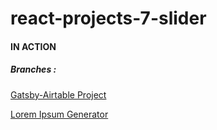 # react-projects-7-slider

#### IN ACTION
##### Branches :

[Gatsby-Airtable Project](https://gatsby-airtable-design-project.netlify.app/)

[Lorem Ipsum Generator](https://generate-lorem.tenzin.eu/)
